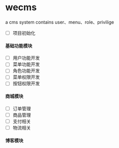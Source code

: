 # wecms
a cms system contains user、menu、role、privilige

- [ ] 项目初始化

#### 基础功能模块
- [ ] 用户功能开发
- [ ] 菜单功能开发
- [ ] 角色功能开发
- [ ] 菜单权限开发
- [ ] 按钮权限开发

#### 商城模块
- [ ] 订单管理
- [ ] 商品管理
- [ ] 支付相关
- [ ] 物流相关

#### 博客模块
